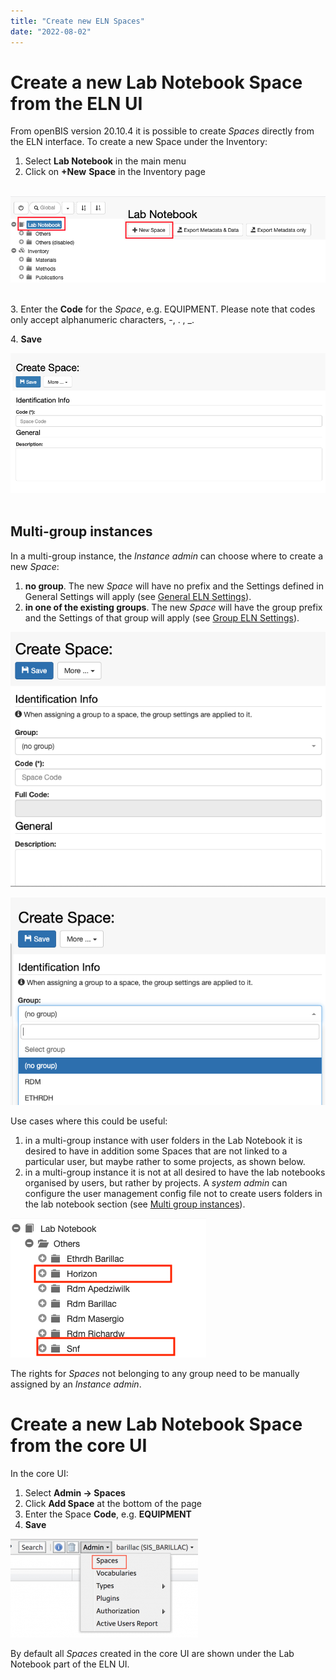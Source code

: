 ```yaml
---
title: "Create new ELN Spaces"
date: "2022-08-02"
---
```


# Create a new Lab Notebook Space from the ELN UI

From openBIS version 20.10.4 it is possible to create _Spaces_ directly from the ELN interface. To create a new Space under the Inventory:

1. Select **Lab Notebook** in the main menu
2. Click on **+New** **Space** in the Inventory page

    **![](images/labnotebook-space.png)**  

3\. Enter the **Code** for the _Space_, e.g. EQUIPMENT. Please note that codes only accept alphanumeric characters, \-, . , \_.

4\. **Save**    

![](images/create-space.png)    

## Multi-group instances

In a multi-group instance, the _Instance admin_ can choose where to create a new _Space_:

1. **no group**. The new _Space_ will have no prefix and the Settings defined in General Settings will apply (see [General ELN Settings](https://openbis.ch/index.php/docs/admin-documentation/multi-group-set-up/general-eln-settings/)).
2. **in one of the existing groups**. The new _Space_ will have the group prefix and the Settings of that group will apply (see [Group ELN Settings](https://openbis.ch/index.php/docs/admin-documentation/multi-group-set-up/group-eln-settings/)). 

![](images/create-space-no-group.png)

![](images/create-space-groups-dropdown.png)

Use cases where this could be useful:

1. in a multi-group instance with user folders in the Lab Notebook it is desired to have in addition some Spaces that are not linked to a particular user, but maybe rather to some projects, as shown below.
2. in a multi-group instance it is not at all desired to have the lab notebooks organised by users, but rather by projects. A _system admin_ can configure the user management config file not to create users folders in the lab notebook section (see [Multi group instances](https://unlimited.ethz.ch/display/openBISDoc2010/User+Group+Management+for+Multi-groups+openBIS+Instances)).

![](images/no-group-lab-notebook-spaces-multi-group.png)

The rights for _Spaces_ not belonging to any group need to be manually assigned by an _Instance admin_.

# Create a new Lab Notebook Space from the core UI

In the core UI:  

1. Select **Admin -> Spaces**
2. Click **Add Space** at the bottom of the page
3. Enter the Space **Code**, e.g. **EQUIPMENT**
4. **Save**

![](images/spaces-admin-UI-300x158.png)

By default all _Spaces_ created in the core UI are shown under the Lab Notebook part of the ELN UI.
